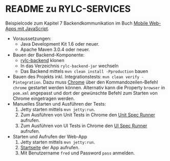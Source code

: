 # README zu RYLC-SERVICES #

Beispielcode zum Kapitel 7 Backendkommunikation im Buch [Mobile Web-Apps mit JavaScript](opitz-consulting.com/go_javascriptbuch).

*   Voraussetzungen:
    *   Java Development Kit 1.6 oder neuer.
    *   Apache Maven 3.0.4 oder neuer.
*   Bauen der Backend-Komponente:
    *   [rylc-backend](https://github.com/mjswa/rylc-backend) klonen
    *   In das Verzeichnis `rylc-backend-jar` wechseln
    *   Das Backend mittels `mvn clean install -Pproduction` bauen
*   Bauen des Projekts inkl. Integrationstests: `mvn clean verify -Pintegration`.
    Dazu muss [Chrome](http://www.google.com/chrome) über den 
    Kommandozeilen-Befehl `chrome` gestartet werden können.
    Alternativ kann die Property `browser` in `pom.xml` angepasst und dort der
    gewünschte Befehl zum Starten von Chrome eingetragen werden.
*   Manuelles Starten und Ausführen der Tests:
    1.   Jetty starten mittels `mvn jetty:run`.
    1.   Zum Ausführen von Unit Tests in Chrome den [Unit Spec Runner](http://localhost:8585/rylc-services/UnitSpecRunner.html) aufrufen.
    1.   Zum Ausführen von UI Tests in Chrome den [UI Spec Runner](http://localhost:8585/rylc-services/UiSpecRunner.html) aufrufen.
*   Starten und Aufrufen der Web-App
    1.   Jetty starten mittels `mvn jetty:run`.
    1.   [Startseite](http://localhost:8585/rylc-services) der App aufrufen.
    1.   Mit Benutzername `fred` und Password `pass` anmelden.
